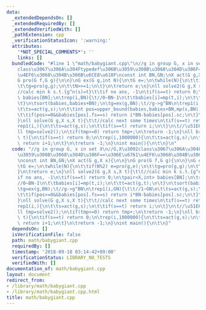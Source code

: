 ```yaml
---
data:
  _extendedDependsOn: []
  _extendedRequiredBy: []
  _extendedVerifiedWith: []
  _pathExtension: cpp
  _verificationStatusIcon: ':warning:'
  attributes:
    '*NOT_SPECIAL_COMMENTS*': ''
    links: []
  bundledCode: "#line 1 \"math/babygiant.cpp\"\n//g in group G, x in set X\n//G,X\u3092\
    class\u3067\u306A\u304Ftypedef\u306B\u3059\u308B\u3068\u304D\u306F==\u306E\u6761\
    \u4EF6\u3068\u304B\u306B\u6CE8\u610F\nconst int BN,GN;\nX act(G g,X x){\n\n}\n\
    G pro(G f,G g){\n\n}\nG ex(G g,int N){\n\tG e=;\n\twhile(N){\n\t\tif(N%2) e=pro(g,e);\n\
    \t\tg=pro(g,g);\n\t\tN>>=1;\n\t}\n\treturn e;\n}\nll solve2(G g,X s,X t){\t\t\
    //calc min k s.t.{g^n(s)=t}\t\tif no ans, -1\n\tif(s==t) return 0;\n\tpair<X,int>\
    \ babies[BN];\n\trep(i,BN){\t//0~BN-1\n\t\tbabies[i]=mp(t,i);\n\t\tt=act(g,t);\n\
    \t}\n\tsort(babies,babies+BN);\n\tg=ex(g,BN);\t//g->g^BN\n\trep1(i,GN){\t\t//1~GN\n\
    \t\ts=act(g,s);\n\t\tint pos=upper_bound(babies,babies+BN,mp(s,BN))-babies-1;\n\
    \t\tif(pos>=0&&babies[pos].fs==s) return i*BN-babies[pos].sc;\n\t}\n\treturn -1;\n\
    }\nll solve(G g,X s,X t){\t\t//calc next some times\n\tif(s==t) return 0;\n\t\
    rep1(i,){\n\t\ts=act(g,s);\n\t\tif(s==t) return i;\n\t}\n\t//\u51E6\u7406\n\t\
    ll tmp=solve2();\n\tif(tmp>=0) return tmp+;\n\treturn -1;\n}\nll brute(G g,X s,X\
    \ t){\n\tif(s==t) return 0;\n\trep(i,1000000){\n\t\ts=act(g,s);\n\t\tif(s==t)\
    \ return i+1;\n\t}\n\treturn -1;\n}\nint main(){\n\t\n}\n"
  code: "//g in group G, x in set X\n//G,X\u3092class\u3067\u306A\u304Ftypedef\u306B\
    \u3059\u308B\u3068\u304D\u306F==\u306E\u6761\u4EF6\u3068\u304B\u306B\u6CE8\u610F\
    \nconst int BN,GN;\nX act(G g,X x){\n\n}\nG pro(G f,G g){\n\n}\nG ex(G g,int N){\n\
    \tG e=;\n\twhile(N){\n\t\tif(N%2) e=pro(g,e);\n\t\tg=pro(g,g);\n\t\tN>>=1;\n\t\
    }\n\treturn e;\n}\nll solve2(G g,X s,X t){\t\t//calc min k s.t.{g^n(s)=t}\t\t\
    if no ans, -1\n\tif(s==t) return 0;\n\tpair<X,int> babies[BN];\n\trep(i,BN){\t\
    //0~BN-1\n\t\tbabies[i]=mp(t,i);\n\t\tt=act(g,t);\n\t}\n\tsort(babies,babies+BN);\n\
    \tg=ex(g,BN);\t//g->g^BN\n\trep1(i,GN){\t\t//1~GN\n\t\ts=act(g,s);\n\t\tint pos=upper_bound(babies,babies+BN,mp(s,BN))-babies-1;\n\
    \t\tif(pos>=0&&babies[pos].fs==s) return i*BN-babies[pos].sc;\n\t}\n\treturn -1;\n\
    }\nll solve(G g,X s,X t){\t\t//calc next some times\n\tif(s==t) return 0;\n\t\
    rep1(i,){\n\t\ts=act(g,s);\n\t\tif(s==t) return i;\n\t}\n\t//\u51E6\u7406\n\t\
    ll tmp=solve2();\n\tif(tmp>=0) return tmp+;\n\treturn -1;\n}\nll brute(G g,X s,X\
    \ t){\n\tif(s==t) return 0;\n\trep(i,1000000){\n\t\ts=act(g,s);\n\t\tif(s==t)\
    \ return i+1;\n\t}\n\treturn -1;\n}\nint main(){\n\t\n}"
  dependsOn: []
  isVerificationFile: false
  path: math/babygiant.cpp
  requiredBy: []
  timestamp: '2018-09-18 03:14:42+09:00'
  verificationStatus: LIBRARY_NO_TESTS
  verifiedWith: []
documentation_of: math/babygiant.cpp
layout: document
redirect_from:
- /library/math/babygiant.cpp
- /library/math/babygiant.cpp.html
title: math/babygiant.cpp
---
```

